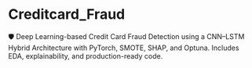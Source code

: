 # Creditcard_Fraud
🛡️ Deep Learning-based Credit Card Fraud Detection using a CNN–LSTM Hybrid Architecture with PyTorch, SMOTE, SHAP, and Optuna. Includes EDA, explainability, and production-ready code.
